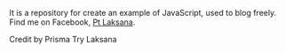 It is a repository for create an example of JavaScript, used to blog freely. Find me on Facebook, <a href='https://www.facebook.com/NegeriMakmur'>Pt Laksana</a>.

Credit by Prisma Try Laksana
